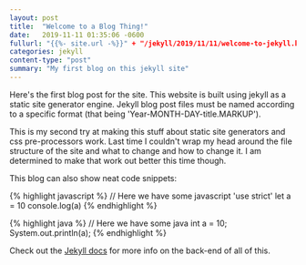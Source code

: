 ```yaml
---
layout: post
title:  "Welcome to a Blog Thing!"
date:   2019-11-11 01:35:06 -0600
fullurl: "{{%- site.url -%}}" + "/jekyll/2019/11/11/welcome-to-jekyll.html"
categories: jekyll
content-type: "post"
summary: "My first blog on this jekyll site"
---
```


Here's the first blog post for the site. This website is built using jekyll as a static site generator engine. Jekyll blog post files must be named according to a specific format (that being 'Year-MONTH-DAY-title.MARKUP').

This is my second try at making this stuff about static site generators and css pre-processors work. Last time I couldn't wrap my head around the file structure of the site and what to change and how to change it. I am determined to make that work out better this time though.

This blog can also show neat code snippets:

{% highlight javascript %}
// Here we have some javascript
'use strict'
let a = 10
console.log(a)
{% endhighlight %}

{% highlight java %}
// Here we have some java
int a = 10;
System.out.println(a);
{% endhighlight %}

Check out the [Jekyll docs][jekyll-docs] for more info on the back-end of all of this.

[jekyll-docs]: https://jekyllrb.com/docs/home
[jekyll-gh]:   https://github.com/jekyll/jekyll
[jekyll-talk]: https://talk.jekyllrb.com/

